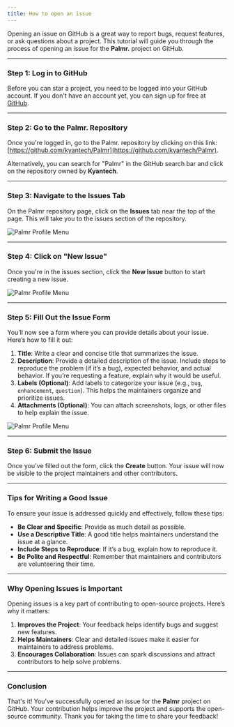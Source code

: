```yaml
---
title: How to open an issue
---
```


Opening an issue on GitHub is a great way to report bugs, request features, or ask questions about a project. This tutorial will guide you through the process of opening an issue for the **Palmr.** project on GitHub.

---

### Step 1: Log in to GitHub

Before you can star a project, you need to be logged into your GitHub account. If you don't have an account yet, you can sign up for free at [GitHub](https://github.com/).

---

### Step 2: Go to the Palmr. Repository

Once you're logged in, go to the Palmr. repository by clicking on this link: [https://github.com/kyantech/Palmr](https://github.com/kyantech/Palmr).

Alternatively, you can search for "Palmr" in the GitHub search bar and click on the repository owned by **Kyantech**.

---

### Step 3: Navigate to the Issues Tab

On the Palmr repository page, click on the **Issues** tab near the top of the page. This will take you to the issues section of the repository.

![Palmr Profile Menu](/public/developers/issues-tab.png)


---

### Step 4: Click on "New Issue"

Once you're in the issues section, click the **New Issue** button to start creating a new issue.

![Palmr Profile Menu](/public/developers/new-issue-btn.png)


---

### Step 5: Fill Out the Issue Form

You’ll now see a form where you can provide details about your issue. Here’s how to fill it out:

1. **Title**: Write a clear and concise title that summarizes the issue.
2. **Description**: Provide a detailed description of the issue. Include steps to reproduce the problem (if it’s a bug), expected behavior, and actual behavior. If you’re requesting a feature, explain why it would be useful.
3. **Labels (Optional)**: Add labels to categorize your issue (e.g., `bug`, `enhancement`, `question`). This helps the maintainers organize and prioritize issues.
4. **Attachments (Optional)**: You can attach screenshots, logs, or other files to help explain the issue.

![Palmr Profile Menu](/public/developers/new-issue-form.png)

---

### Step 6: Submit the Issue

Once you’ve filled out the form, click the **Create** button. Your issue will now be visible to the project maintainers and other contributors.

---

### Tips for Writing a Good Issue

To ensure your issue is addressed quickly and effectively, follow these tips:
- **Be Clear and Specific**: Provide as much detail as possible.
- **Use a Descriptive Title**: A good title helps maintainers understand the issue at a glance.
- **Include Steps to Reproduce**: If it’s a bug, explain how to reproduce it.
- **Be Polite and Respectful**: Remember that maintainers and contributors are volunteering their time.

---

### Why Opening Issues is Important

Opening issues is a key part of contributing to open-source projects. Here’s why it matters:
1. **Improves the Project**: Your feedback helps identify bugs and suggest new features.
2. **Helps Maintainers**: Clear and detailed issues make it easier for maintainers to address problems.
3. **Encourages Collaboration**: Issues can spark discussions and attract contributors to help solve problems.

---

### Conclusion

That's it! You've successfully opened an issue for the **Palmr** project on GitHub. Your contribution helps improve the project and supports the open-source community. Thank you for taking the time to share your feedback!
